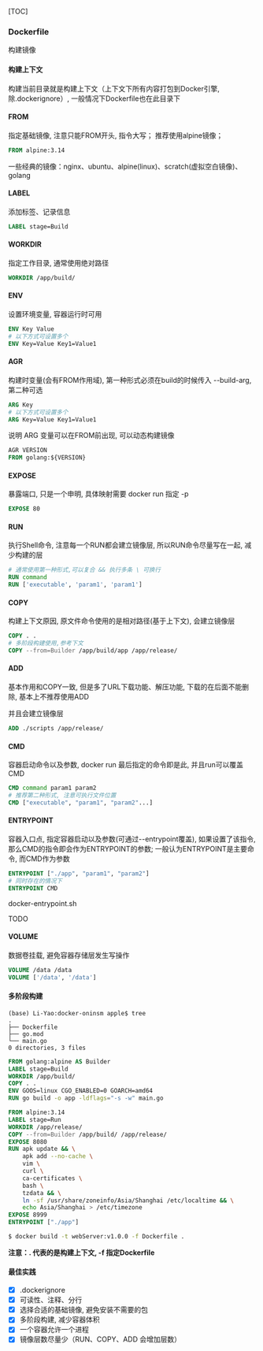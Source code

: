 [TOC]

### Dockerfile

构建镜像

#### 构建上下文

构建当前目录就是构建上下文（上下文下所有内容打包到Docker引擎,  除.dockerignore）,  一般情况下Dockerfile也在此目录下

#### FROM

指定基础镜像, 注意只能FROM开头,  指令大写； 推荐使用alpine镜像；

~~~dockerfile
FROM alpine:3.14
~~~

一些经典的镜像：nginx、ubuntu、alpine(linux)、scratch(虚拟空白镜像)、golang

#### LABEL

添加标签、记录信息

~~~dockerfile
LABEL stage=Build
~~~

#### WORKDIR

指定工作目录,   通常使用绝对路径

~~~dockerfile
WORKDIR /app/build/
~~~

#### ENV

设置环境变量,  容器运行时可用

~~~dockerfile
ENV Key Value
# 以下方式可设置多个
ENV Key=Value Key1=Value1
~~~

#### AGR

构建时变量(会有FROM作用域), 第一种形式必须在build的时候传入 --build-arg, 第二种可选

~~~dockerfile
ARG Key
# 以下方式可设置多个
ARG Key=Value Key1=Value1
~~~

说明 ARG 变量可以在FROM前出现, 可以动态构建镜像

~~~dockerfile
AGR VERSION
FROM golang:${VERSION}
~~~

#### EXPOSE

暴露端口, 只是一个申明, 具体映射需要 docker run 指定 -p

~~~dockerfile
EXPOSE 80
~~~

#### RUN

执行Shell命令,  注意每一个RUN都会建立镜像层,  所以RUN命令尽量写在一起,  减少构建的层

~~~dockerfile
# 通常使用第一种形式,可以复合 && 执行多条 \ 可换行
RUN command			
RUN ['executable', 'param1', 'param1']
~~~

#### COPY

构建上下文原因,  原文件命令使用的是相对路径(基于上下文), 会建立镜像层

~~~dockerfile
COPY . .
# 多阶段构建使用,参考下文
COPY --from=Builder /app/build/app /app/release/
~~~

#### ADD

基本作用和COPY一致,  但是多了URL下载功能、解压功能, 下载的在后面不能删除,  基本上不推荐使用ADD

并且会建立镜像层

~~~dockerfile
ADD ./scripts /app/release/
~~~

#### CMD

容器启动命令以及参数, docker run 最后指定的命令即是此, 并且run可以覆盖CMD

~~~dockerfile
CMD command param1 param2
# 推荐第二种形式, 注意可执行文件位置
CMD ["executable", "param1", "param2"...]
~~~

#### ENTRYPOINT

容器入口点,  指定容器启动以及参数(可通过--entrypoint覆盖), 如果设置了该指令,  那么CMD的指令即会作为ENTRYPOINT的参数; 一般认为ENTRYPOINT是主要命令,  而CMD作为参数

~~~dockerfile
ENTRYPOINT ["./app", "param1", "param2"]
# 同时存在的情况下
ENTRYPOINT CMD
~~~

docker-entrypoint.sh

TODO

#### VOLUME

数据卷挂载, 避免容器存储层发生写操作

~~~dockerfile
VOLUME /data /data
VOLUME ['/data', '/data']
~~~

#### 多阶段构建

~~~
(base) Li-Yao:docker-oninsm apple$ tree
.
├── Dockerfile
├── go.mod
└── main.go
0 directories, 3 files
~~~

~~~dockerfile
FROM golang:alpine AS Builder
LABEL stage=Build
WORKDIR /app/build/
COPY . .
ENV GOOS=linux CGO_ENABLED=0 GOARCH=amd64
RUN go build -o app -ldflags="-s -w" main.go

FROM alpine:3.14
LABEL stage=Run
WORKDIR /app/release/
COPY --from=Builder /app/build/ /app/release/
EXPOSE 8080
RUN apk update && \
	apk add --no-cache \
	vim \
	curl \
	ca-certificates \
	bash \
	tzdata && \
	ln -sf /usr/share/zoneinfo/Asia/Shanghai /etc/localtime && \
	echo Asia/Shanghai > /etc/timezone
EXPOSE 8999
ENTRYPOINT ["./app"]
~~~

~~~bash
$ docker build -t webServer:v1.0.0 -f Dockerfile . 
~~~

**注意：. 代表的是构建上下文,  -f 指定Dockerfile**

#### 最佳实践

- [x] .dockerignore
- [x] 可读性、注释、分行
- [x] 选择合适的基础镜像,  避免安装不需要的包
- [x] 多阶段构建,  减少容器体积
- [x] 一个容器允许一个进程
- [x] 镜像层数尽量少（RUN、COPY、ADD 会增加层数）